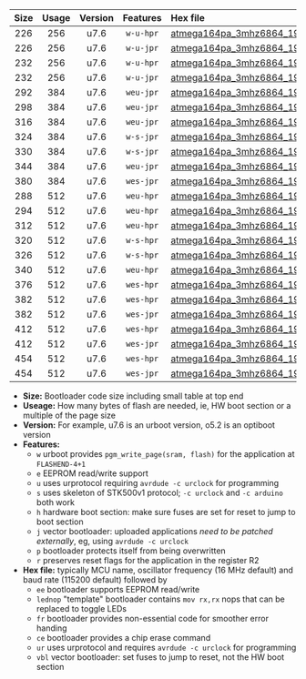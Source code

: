 |Size|Usage|Version|Features|Hex file|
|:-:|:-:|:-:|:-:|:--|
|226|256|u7.6|`w-u-hpr`|[atmega164pa_3mhz6864_19200bps_ur.hex](https://raw.githubusercontent.com/stefanrueger/urboot/main//atmega164pa_3mhz6864_19200bps_ur.hex)|
|226|256|u7.6|`w-u-jpr`|[atmega164pa_3mhz6864_19200bps_ur_vbl.hex](https://raw.githubusercontent.com/stefanrueger/urboot/main//atmega164pa_3mhz6864_19200bps_ur_vbl.hex)|
|232|256|u7.6|`w-u-hpr`|[atmega164pa_3mhz6864_19200bps_lednop_ur.hex](https://raw.githubusercontent.com/stefanrueger/urboot/main//atmega164pa_3mhz6864_19200bps_lednop_ur.hex)|
|232|256|u7.6|`w-u-jpr`|[atmega164pa_3mhz6864_19200bps_lednop_ur_vbl.hex](https://raw.githubusercontent.com/stefanrueger/urboot/main//atmega164pa_3mhz6864_19200bps_lednop_ur_vbl.hex)|
|292|384|u7.6|`weu-jpr`|[atmega164pa_3mhz6864_19200bps_ee_ur_vbl.hex](https://raw.githubusercontent.com/stefanrueger/urboot/main//atmega164pa_3mhz6864_19200bps_ee_ur_vbl.hex)|
|298|384|u7.6|`weu-jpr`|[atmega164pa_3mhz6864_19200bps_ee_lednop_ur_vbl.hex](https://raw.githubusercontent.com/stefanrueger/urboot/main//atmega164pa_3mhz6864_19200bps_ee_lednop_ur_vbl.hex)|
|316|384|u7.6|`weu-jpr`|[atmega164pa_3mhz6864_19200bps_ee_lednop_fr_ur_vbl.hex](https://raw.githubusercontent.com/stefanrueger/urboot/main//atmega164pa_3mhz6864_19200bps_ee_lednop_fr_ur_vbl.hex)|
|324|384|u7.6|`w-s-jpr`|[atmega164pa_3mhz6864_19200bps_vbl.hex](https://raw.githubusercontent.com/stefanrueger/urboot/main//atmega164pa_3mhz6864_19200bps_vbl.hex)|
|330|384|u7.6|`w-s-jpr`|[atmega164pa_3mhz6864_19200bps_lednop_vbl.hex](https://raw.githubusercontent.com/stefanrueger/urboot/main//atmega164pa_3mhz6864_19200bps_lednop_vbl.hex)|
|344|384|u7.6|`weu-jpr`|[atmega164pa_3mhz6864_19200bps_ee_lednop_fr_ce_ur_vbl.hex](https://raw.githubusercontent.com/stefanrueger/urboot/main//atmega164pa_3mhz6864_19200bps_ee_lednop_fr_ce_ur_vbl.hex)|
|380|384|u7.6|`wes-jpr`|[atmega164pa_3mhz6864_19200bps_ee_vbl.hex](https://raw.githubusercontent.com/stefanrueger/urboot/main//atmega164pa_3mhz6864_19200bps_ee_vbl.hex)|
|288|512|u7.6|`weu-hpr`|[atmega164pa_3mhz6864_19200bps_ee_ur.hex](https://raw.githubusercontent.com/stefanrueger/urboot/main//atmega164pa_3mhz6864_19200bps_ee_ur.hex)|
|294|512|u7.6|`weu-hpr`|[atmega164pa_3mhz6864_19200bps_ee_lednop_ur.hex](https://raw.githubusercontent.com/stefanrueger/urboot/main//atmega164pa_3mhz6864_19200bps_ee_lednop_ur.hex)|
|312|512|u7.6|`weu-hpr`|[atmega164pa_3mhz6864_19200bps_ee_lednop_fr_ur.hex](https://raw.githubusercontent.com/stefanrueger/urboot/main//atmega164pa_3mhz6864_19200bps_ee_lednop_fr_ur.hex)|
|320|512|u7.6|`w-s-hpr`|[atmega164pa_3mhz6864_19200bps.hex](https://raw.githubusercontent.com/stefanrueger/urboot/main//atmega164pa_3mhz6864_19200bps.hex)|
|326|512|u7.6|`w-s-hpr`|[atmega164pa_3mhz6864_19200bps_lednop.hex](https://raw.githubusercontent.com/stefanrueger/urboot/main//atmega164pa_3mhz6864_19200bps_lednop.hex)|
|340|512|u7.6|`weu-hpr`|[atmega164pa_3mhz6864_19200bps_ee_lednop_fr_ce_ur.hex](https://raw.githubusercontent.com/stefanrueger/urboot/main//atmega164pa_3mhz6864_19200bps_ee_lednop_fr_ce_ur.hex)|
|376|512|u7.6|`wes-hpr`|[atmega164pa_3mhz6864_19200bps_ee.hex](https://raw.githubusercontent.com/stefanrueger/urboot/main//atmega164pa_3mhz6864_19200bps_ee.hex)|
|382|512|u7.6|`wes-hpr`|[atmega164pa_3mhz6864_19200bps_ee_lednop.hex](https://raw.githubusercontent.com/stefanrueger/urboot/main//atmega164pa_3mhz6864_19200bps_ee_lednop.hex)|
|382|512|u7.6|`wes-jpr`|[atmega164pa_3mhz6864_19200bps_ee_lednop_vbl.hex](https://raw.githubusercontent.com/stefanrueger/urboot/main//atmega164pa_3mhz6864_19200bps_ee_lednop_vbl.hex)|
|412|512|u7.6|`wes-hpr`|[atmega164pa_3mhz6864_19200bps_ee_lednop_fr.hex](https://raw.githubusercontent.com/stefanrueger/urboot/main//atmega164pa_3mhz6864_19200bps_ee_lednop_fr.hex)|
|412|512|u7.6|`wes-jpr`|[atmega164pa_3mhz6864_19200bps_ee_lednop_fr_vbl.hex](https://raw.githubusercontent.com/stefanrueger/urboot/main//atmega164pa_3mhz6864_19200bps_ee_lednop_fr_vbl.hex)|
|454|512|u7.6|`wes-hpr`|[atmega164pa_3mhz6864_19200bps_ee_lednop_fr_ce.hex](https://raw.githubusercontent.com/stefanrueger/urboot/main//atmega164pa_3mhz6864_19200bps_ee_lednop_fr_ce.hex)|
|454|512|u7.6|`wes-jpr`|[atmega164pa_3mhz6864_19200bps_ee_lednop_fr_ce_vbl.hex](https://raw.githubusercontent.com/stefanrueger/urboot/main//atmega164pa_3mhz6864_19200bps_ee_lednop_fr_ce_vbl.hex)|

- **Size:** Bootloader code size including small table at top end
- **Useage:** How many bytes of flash are needed, ie, HW boot section or a multiple of the page size
- **Version:** For example, u7.6 is an urboot version, o5.2 is an optiboot version
- **Features:**
  + `w` urboot provides `pgm_write_page(sram, flash)` for the application at `FLASHEND-4+1`
  + `e` EEPROM read/write support
  + `u` uses urprotocol requiring `avrdude -c urclock` for programming
  + `s` uses skeleton of STK500v1 protocol; `-c urclock` and `-c arduino` both work
  + `h` hardware boot section: make sure fuses are set for reset to jump to boot section
  + `j` vector bootloader: uploaded applications *need to be patched externally*, eg, using `avrdude -c urclock`
  + `p` bootloader protects itself from being overwritten
  + `r` preserves reset flags for the application in the register R2
- **Hex file:** typically MCU name, oscillator frequency (16 MHz default) and baud rate (115200 default) followed by
  + `ee` bootloader supports EEPROM read/write
  + `lednop` "template" bootloader contains `mov rx,rx` nops that can be replaced to toggle LEDs
  + `fr` bootloader provides non-essential code for smoother error handing
  + `ce` bootloader provides a chip erase command
  + `ur` uses urprotocol and requires `avrdude -c urclock` for programming
  + `vbl` vector bootloader: set fuses to jump to reset, not the HW boot section
